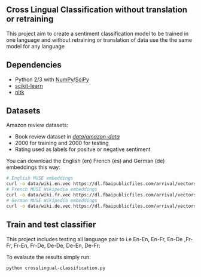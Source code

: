 ## Cross Lingual Classification without translation or retraining

This project aim to create a sentiment classification model to be trained in one language and without retraining or translation of data use the the same model for any language

## Dependencies
* Python 2/3 with [NumPy](http://www.numpy.org/)/[SciPy](https://www.scipy.org/)
* [scikit-learn](http://scikit-learn.org/)
* [nltk](https://www.nltk.org/)

## Datasets
Amazon review datasets:
* Book review dataset in [*data/amazon-data*](https://github.com/sunnymodi21/crosslingual-classification/tree/master/data/amazon-dataset)
* 2000 for training and 2000 for testing
* Rating used as labels for positve or negative sentiment

You can download the English (en) French (es) and German (de) embeddings this way:
```bash
# English MUSE embeddings
curl -o data/wiki.en.vec https://dl.fbaipublicfiles.com/arrival/vectors/wiki.multi.en.vec
# French MUSE Wikipedia embeddings
curl -o data/wiki.fr.vec https://dl.fbaipublicfiles.com/arrival/vectors/wiki.multi.fr.vec
# German MUSE Wikipedia embeddings
curl -o data/wiki.de.vec https://dl.fbaipublicfiles.com/arrival/vectors/wiki.multi.de.vec
```

## Train and test classifier
This project includes testing all language pair to i.e En-En, En-Fr, En-De ,Fr-Fr, Fr-En, Fr-De, De-De, De-En, De-Fr:

To evalaute the results simply run:
```bash
python crosslingual-classification.py
```

